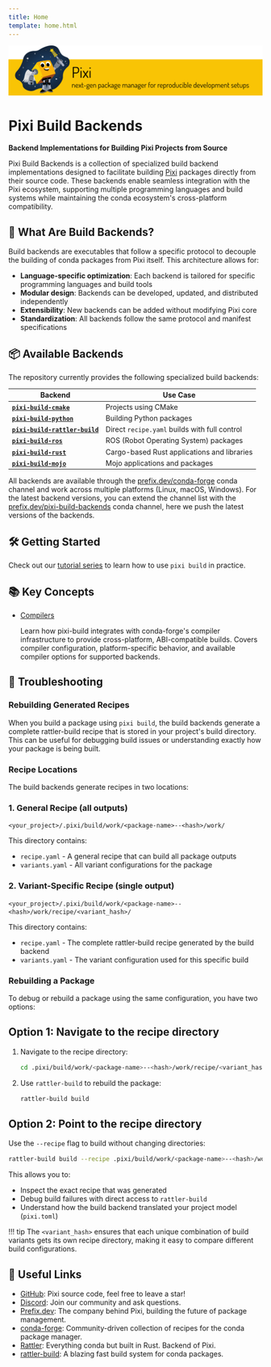 ```yaml
---
title: Home
template: home.html
---
```


![pixi logo](assets/banner.svg)

# Pixi Build Backends

**Backend Implementations for Building Pixi Projects from Source**

Pixi Build Backends is a collection of specialized build backend implementations designed to facilitate building [Pixi](https://pixi.sh) packages directly from their source code.
These backends enable seamless integration with the Pixi ecosystem, supporting multiple programming languages and build systems while maintaining the conda ecosystem's cross-platform compatibility.

## 🚀 What Are Build Backends?

Build backends are executables that follow a specific protocol to decouple the building of conda packages from Pixi itself. This architecture allows for:

- **Language-specific optimization**: Each backend is tailored for specific programming languages and build tools
- **Modular design**: Backends can be developed, updated, and distributed independently
- **Extensibility**: New backends can be added without modifying Pixi core
- **Standardization**: All backends follow the same protocol and manifest specifications

## 📦 Available Backends

The repository currently provides the following specialized build backends:

| Backend   | Use Case |
|---------|----------|
| [**`pixi-build-cmake`**](./backends/pixi-build-cmake.md) |  Projects using CMake |
| [**`pixi-build-python`**](./backends/pixi-build-python.md) | Building Python packages |
| [**`pixi-build-rattler-build`**](./backends/pixi-build-rattler-build.md) | Direct `recipe.yaml` builds with full control |
| [**`pixi-build-ros`**](./backends/pixi-build-ros.md) | ROS (Robot Operating System) packages |
| [**`pixi-build-rust`**](./backends/pixi-build-rust.md) |  Cargo-based Rust applications and libraries |
| [**`pixi-build-mojo`**](./backends/pixi-build-mojo.md) |  Mojo applications and packages |

All backends are available through the [prefix.dev/conda-forge](https://prefix.dev/channels/conda-forge) conda channel and work across multiple platforms (Linux, macOS, Windows).
For the latest backend versions, you can extend the channel list with the [prefix.dev/pixi-build-backends](https://prefix.dev/channels/pixi-build-backends) conda channel, here we push the latest versions of the backends.

## 🛠️ Getting Started

Check out our [tutorial series](https://pixi.sh/latest/build/getting_started/) to learn how to use `pixi build` in practice.

## 📚 Key Concepts

-  [Compilers](./key_concepts/compilers.md)

    Learn how pixi-build integrates with conda-forge's compiler infrastructure to provide cross-platform, ABI-compatible builds. Covers compiler configuration, platform-specific behavior, and available compiler options for supported backends.

## 🔧 Troubleshooting

### Rebuilding Generated Recipes

When you build a package using `pixi build`, the build backends generate a complete rattler-build recipe that is stored in your project's build directory. This can be useful for debugging build issues or understanding exactly how your package is being built.

### Recipe Locations

The build backends generate recipes in two locations:

### 1. General Recipe (all outputs)

```
<your_project>/.pixi/build/work/<package-name>--<hash>/work/
```

This directory contains:

- `recipe.yaml` - A general recipe that can build all package outputs
- `variants.yaml` - All variant configurations for the package

### 2. Variant-Specific Recipe (single output)

```
<your_project>/.pixi/build/work/<package-name>--<hash>/work/recipe/<variant_hash>/
```

This directory contains:

- `recipe.yaml` - The complete rattler-build recipe generated by the build backend
- `variants.yaml` - The variant configuration used for this specific build

### Rebuilding a Package

To debug or rebuild a package using the same configuration, you have two options:

## Option 1: Navigate to the recipe directory

1. Navigate to the recipe directory:
   ```bash
   cd .pixi/build/work/<package-name>--<hash>/work/recipe/<variant_hash>/
   ```

2. Use `rattler-build` to rebuild the package:
   ```bash
   rattler-build build
   ```

## Option 2: Point to the recipe directory

Use the `--recipe` flag to build without changing directories:

```bash
rattler-build build --recipe .pixi/build/work/<package-name>--<hash>/work/recipe/<variant_hash>/
```

This allows you to:

* Inspect the exact recipe that was generated
* Debug build failures with direct access to `rattler-build`
* Understand how the build backend translated your project model (`pixi.toml`)

!!! tip
    The `<variant_hash>` ensures that each unique combination of build variants gets its own recipe directory, making it easy to compare different build configurations.

## 🔗 Useful Links

- [GitHub](https://github.com/prefix-dev/pixi): Pixi source code, feel free to leave a star!
- [Discord](https://discord.gg/kKV8ZxyzY4): Join our community and ask questions.
- [Prefix.dev](https://prefix.dev/): The company behind Pixi, building the future of package management.
- [conda-forge](https://conda-forge.org/): Community-driven collection of recipes for the conda package manager.
- [Rattler](https://github.com/conda/rattler): Everything conda but built in Rust. Backend of Pixi.
- [rattler-build](https://rattler.build): A blazing fast build system for conda packages.
